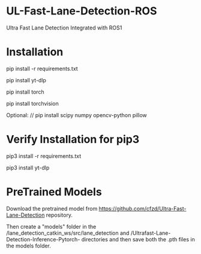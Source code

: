 # UL-Fast-Lane-Detection-ROS
Ultra Fast Lane Detection Integrated with ROS1

# Installation
pip install -r requirements.txt

pip install yt-dlp

pip install torch 

pip install torchvision 

Optional: // pip install scipy numpy opencv-python pillow

# Verify Installation for pip3
pip3 install -r requirements.txt

pip3 install yt-dlp

# PreTrained Models
Download the pretrained model from https://github.com/cfzd/Ultra-Fast-Lane-Detection repository.

Then create a "models" folder in the /lane_detection_catkin_ws/src/lane_detection and /Ultrafast-Lane-Detection-Inference-Pytorch- directories and then save both the .pth files in the models folder.
